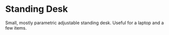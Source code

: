 # Standing Desk

Small, mostly parametric adjustable standing desk.  Useful for a laptop and a few items. 
